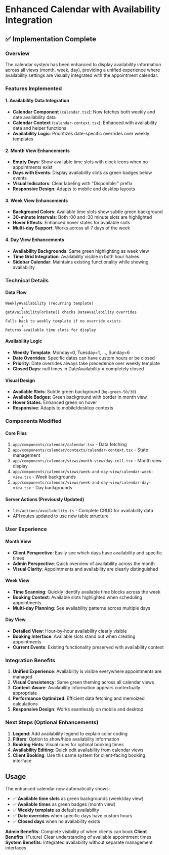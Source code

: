 # Enhanced Calendar with Availability Integration

## ✅ Implementation Complete

### Overview

The calendar system has been enhanced to display availability information across all views (month, week, day), providing a unified experience where availability settings are visually integrated with the appointment calendar.

### Features Implemented

#### 1. **Availability Data Integration**

- **Calendar Component** (`calendar.tsx`): Now fetches both weekly and date availability data
- **Calendar Context** (`calendar-context.tsx`): Enhanced with availability data and helper functions
- **Availability Logic**: Prioritizes date-specific overrides over weekly templates

#### 2. **Month View Enhancements**

- **Empty Days**: Show available time slots with clock icons when no appointments exist
- **Days with Events**: Display availability slots as green badges below events
- **Visual Indicators**: Clear labeling with "Disponible:" prefix
- **Responsive Design**: Adapts to mobile and desktop layouts

#### 3. **Week View Enhancements**

- **Background Colors**: Available time slots show subtle green background
- **30-minute Intervals**: Both :00 and :30 minute slots are highlighted
- **Hover Effects**: Enhanced hover states for available slots
- **Multi-day Support**: Works across all 7 days of the week

#### 4. **Day View Enhancements**

- **Availability Backgrounds**: Same green highlighting as week view
- **Time Grid Integration**: Availability visible in both hour halves
- **Sidebar Calendar**: Maintains existing functionality while showing availability

### Technical Details

#### **Data Flow**

```
WeeklyAvailability (recurring template)
       ↓
getAvailabilityForDate() checks DateAvailability overrides
       ↓
Falls back to weekly template if no override exists
       ↓
Returns available time slots for display
```

#### **Availability Logic**

- **Weekly Template**: Monday=0, Tuesday=1, ..., Sunday=6
- **Date Overrides**: Specific dates can have custom hours or be closed
- **Priority**: Date overrides always take precedence over weekly template
- **Closed Days**: null times in DateAvailability = completely closed

#### **Visual Design**

- **Available Slots**: Subtle green background (`bg-green-50/30`)
- **Available Badges**: Green background with border in month view
- **Hover States**: Enhanced green on hover
- **Responsive**: Adapts to mobile/desktop contexts

### Components Modified

#### **Core Files**

1. `app/components/calendar/calendar.tsx` - Data fetching
2. `app/components/calendar/contexts/calendar-context.tsx` - State management
3. `app/components/calendar/views/month-view/day-cell.tsx` - Month view display
4. `app/components/calendar/views/week-and-day-view/calendar-week-view.tsx` - Week backgrounds
5. `app/components/calendar/views/week-and-day-view/calendar-day-view.tsx` - Day backgrounds

#### **Server Actions** (Previously Updated)

- `lib/actions/availability.ts` - Complete CRUD for availability data
- API routes updated to use new table structure

### User Experience

#### **Month View**

- **Client Perspective**: Easily see which days have availability and specific times
- **Admin Perspective**: Quick overview of availability across the month
- **Visual Clarity**: Appointments and availability are clearly distinguished

#### **Week View**

- **Time Scanning**: Quickly identify available time blocks across the week
- **Booking Context**: Available slots highlighted when scheduling appointments
- **Multi-day Planning**: See availability patterns across multiple days

#### **Day View**

- **Detailed View**: Hour-by-hour availability clearly visible
- **Booking Interface**: Available slots stand out when creating appointments
- **Current Events**: Existing functionality preserved with availability context

### Integration Benefits

1. **Unified Experience**: Availability is visible everywhere appointments are managed
2. **Visual Consistency**: Same green theming across all calendar views
3. **Context-Aware**: Availability information appears contextually appropriate
4. **Performance Optimized**: Efficient data fetching and memoized calculations
5. **Responsive Design**: Works seamlessly on mobile and desktop

### Next Steps (Optional Enhancements)

1. **Legend**: Add availability legend to explain color coding
2. **Filters**: Option to show/hide availability information
3. **Booking Hints**: Visual cues for optimal booking times
4. **Availability Editing**: Quick edit availability from calendar views
5. **Client Booking**: Use this same system for client-facing booking interface

## Usage

The enhanced calendar now automatically shows:

- ✅ **Available time slots** as green backgrounds (week/day view)
- ✅ **Available times** as green badges (month view)
- ✅ **Weekly template** as default availability
- ✅ **Date overrides** when specific days have custom hours
- ✅ **Closed days** when no availability exists

**Admin Benefits**: Complete visibility of when clients can book
**Client Benefits**: (Future) Clear understanding of available appointment times
**System Benefits**: Integrated availability without separate management interfaces
